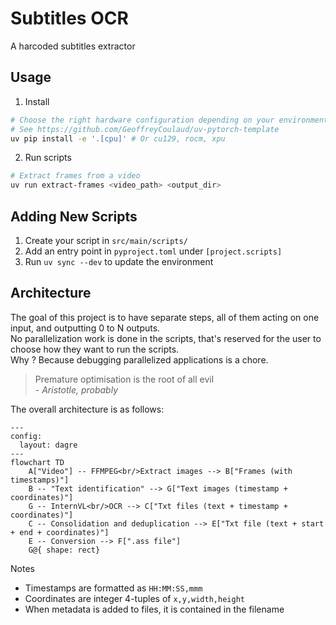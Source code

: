# Subtitles OCR

A harcoded subtitles extractor

## Usage

1. Install

```bash 
# Choose the right hardware configuration depending on your environment.
# See https://github.com/GeoffreyCoulaud/uv-pytorch-template
uv pip install -e '.[cpu]' # Or cu129, rocm, xpu
```

2. Run scripts

```bash
# Extract frames from a video
uv run extract-frames <video_path> <output_dir>
```

## Adding New Scripts

1. Create your script in `src/main/scripts/`
2. Add an entry point in `pyproject.toml` under `[project.scripts]`
3. Run `uv sync --dev` to update the environment

## Architecture

The goal of this project is to have separate steps, all of them acting on one input, and outputting 0 to N outputs.  
No parallelization work is done in the scripts, that's reserved for the user to choose how they want to run the scripts.  
Why ? Because debugging parallelized applications is a chore.

> Premature optimisation is the root of all evil  
\- *Aristotle, probably*

The overall architecture is as follows:

```mermaid
---
config:
  layout: dagre
---
flowchart TD
    A["Video"] -- FFMPEG<br/>Extract images --> B["Frames (with timestamps)"]
    B -- "Text identification" --> G["Text images (timestamp + coordinates)"]
    G -- InternVL<br/>OCR --> C["Txt files (text + timestamp + coordinates)"]
    C -- Consolidation and deduplication --> E["Txt file (text + start + end + coordinates)"]
    E -- Conversion --> F[".ass file"]
    G@{ shape: rect}
```

Notes
- Timestamps are formatted as `HH:MM:SS,mmm`
- Coordinates are integer 4-tuples of `x,y,width,height`
- When metadata is added to files, it is contained in the filename
